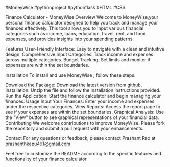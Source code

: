 #MoneyWise 
 #pythonproject 
 #pythonflask
 #HTML
 #CSS
 
Finance Calculator - MoneyWise
Overview
Welcome to  MoneyWise,your personal finance calculator designed to help you track and manage your finances effectively. This tool allows you to input various financial categories such as income, loans, education, travel, rent, and food expenses, and provides insights into your spending patterns.

Features
User-Friendly Interface: Easy to navigate with a clean and intuitive design.
Comprehensive Input Categories: Track income and expenses across multiple categories.
Budget Tracking: Set limits and monitor if expenses are within the set boundaries.


Installation
To install and use MoneyWise , follow these steps:

Download the Package: Download the latest version from  github.
Installation: Unzip the file and follow the installation instructions provided.
Run the Application: Start the finance calculator and begin managing your finances.
Usage
Input Your Finances: Enter your income and expenses under the respective categories.
View Reports: Access the report page to see if your expenses are within the set boundaries.
Graphical Analysis: Use the "View" button to see graphical representations of your financial data.
Contributing
We welcome contributions to improve MoneyWise. Please fork the repository and submit a pull request with your enhancements.


Contact
For any questions or feedback, please contact Prashant Rao at prashanthkapu491@gmail.com

Feel free to customize the README according to the specific features and functionality of your finance calculator.
